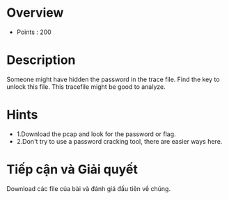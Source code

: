# Overview #
* Points : 200

# Description #
Someone might have hidden the password in the trace file.
Find the key to unlock this file. This tracefile might be good to analyze.

# Hints #
* 1.Download the pcap and look for the password or flag.
* 2.Don't try to use a password cracking tool, there are easier ways here.

# Tiếp cận và Giải quyết #
Download các file của bài và đánh giá đầu tiên về chúng.


